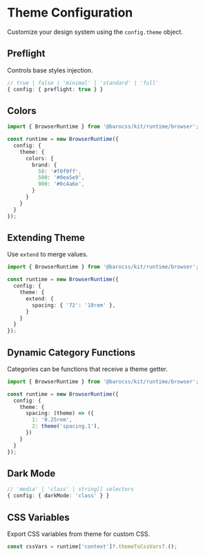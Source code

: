 # Theme Configuration

Customize your design system using the `config.theme` object.

## Preflight

Controls base styles injection.

```ts
// true | false | 'minimal' | 'standard' | 'full'
{ config: { preflight: true } }
```

## Colors

```ts
import { BrowserRuntime } from '@barocss/kit/runtime/browser';

const runtime = new BrowserRuntime({
  config: {
    theme: {
      colors: {
        brand: {
          50: '#f0f9ff',
          500: '#0ea5e9',
          900: '#0c4a6e',
        }
      }
    }
  }
});
```

## Extending Theme

Use `extend` to merge values.

```ts
import { BrowserRuntime } from '@barocss/kit/runtime/browser';

const runtime = new BrowserRuntime({
  config: {
    theme: {
      extend: {
        spacing: { '72': '18rem' },
      }
    }
  }
});
```

## Dynamic Category Functions

Categories can be functions that receive a theme getter.

```ts
import { BrowserRuntime } from '@barocss/kit/runtime/browser';

const runtime = new BrowserRuntime({
  config: {
    theme: {
      spacing: (theme) => ({
        1: '0.25rem',
        2: theme('spacing.1'),
      })
    }
  }
});
```

## Dark Mode

```ts
// 'media' | 'class' | string[] selectors
{ config: { darkMode: 'class' } }
```

## CSS Variables

Export CSS variables from theme for custom CSS.

```ts
const cssVars = runtime['context']?.themeToCssVars?.();
```
